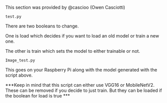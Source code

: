 This section was provided by @cascioo (Owen Casciotti)

```
test.py
```
There are two booleans to change. 

One is load which decides if you want to load an old model or train a new one. 

The other is train which sets the model to either trainable or not.

```
Image_test.py
```
This goes on your Raspberry Pi along with the model generated with the script above. 

***Keep in mind that this script can either use VGG16 or MobileNetV2. These can be removed if you decide to just train. 
But they can be loaded if the boolean for load is true ***
